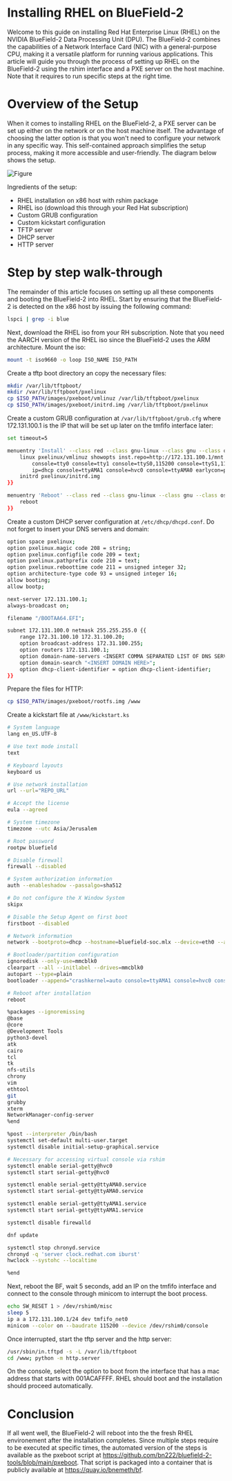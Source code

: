 # Installing RHEL on BlueField-2
Welcome to this guide on installing Red Hat Enterprise Linux (RHEL) on the NVIDIA BlueField-2 Data Processing Unit (DPU). The BlueField-2 combines the capabilities of a Network Interface Card (NIC) with a general-purpose CPU, making it a versatile platform for running various applications. This article will guide you through the process of setting up RHEL on the BlueField-2 using the rshim interface and a PXE server on the host machine. Note that it requires to run specific steps at the right time. 
# Overview of the Setup

When it comes to installing RHEL on the BlueField-2, a PXE server can be set up either on the network or on the host machine itself. The advantage of choosing the latter option is that you won't need to configure your network in any specific way. This self-contained approach simplifies the setup process, making it more accessible and user-friendly. The diagram below shows the setup.

![Figure](figure.png)

Ingredients of the setup:

- RHEL installation on x86 host with rshim package
- RHEL iso (download this through your Red Hat subscription)
- Custom GRUB configuration
- Custom kickstart configuration
- TFTP server
- DHCP server
- HTTP server

# Step by step walk-through

The remainder of this article focuses on setting up all these components and booting the BlueField-2 into RHEL. Start by ensuring that the BlueField-2 is detected on the x86 host by issuing the following command:

```bash
lspci | grep -i blue
```

Next, download the RHEL iso from your RH subscription. Note that you need the AARCH version of the RHEL iso since the BlueField-2 uses the ARM architecture. Mount the iso:


```bash
mount -t iso9660 -o loop ISO_NAME ISO_PATH
```

Create a tftp boot directory an copy the necessary files:

```bash
mkdir /var/lib/tftpboot/
mkdir /var/lib/tftpboot/pxelinux
cp $ISO_PATH/images/pxeboot/vmlinuz /var/lib/tftpboot/pxelinux
cp $ISO_PATH/images/pxeboot/initrd.img /var/lib/tftpboot/pxelinux
```

Create a custom GRUB configuration at `/var/lib/tftpboot/grub.cfg` where 172.131.100.1 is the IP that will be set up later on the tmfifo interface later:

```bash
set timeout=5

menuentry 'Install' --class red --class gnu-linux --class gnu --class os {{
    linux pxelinux/vmlinuz showopts inst.repo=http://172.131.100.1/mnt inst.ks=http://172.131.100.1/kickstart.ks \
        console=tty0 console=tty1 console=ttyS0,115200 console=ttyS1,115200 \
        ip=dhcp console=ttyAMA1 console=hvc0 console=ttyAMA0 earlycon=pl011,0x01000000
    initrd pxelinux/initrd.img 
}}

menuentry 'Reboot' --class red --class gnu-linux --class gnu --class os {{
    reboot
}}
```

Create a custom DHCP server configuration at `/etc/dhcp/dhcpd.conf`. Do not forget to insert your DNS servers and domain:


```bash
option space pxelinux;
option pxelinux.magic code 208 = string;
option pxelinux.configfile code 209 = text;
option pxelinux.pathprefix code 210 = text;
option pxelinux.reboottime code 211 = unsigned integer 32;
option architecture-type code 93 = unsigned integer 16;
allow booting;
allow bootp;

next-server 172.131.100.1;
always-broadcast on;

filename "/BOOTAA64.EFI";

subnet 172.131.100.0 netmask 255.255.255.0 {{
    range 172.31.100.10 172.31.100.20;
    option broadcast-address 172.31.100.255;
    option routers 172.131.100.1;
    option domain-name-servers <INSERT COMMA SEPARATED LIST OF DNS SERVERS HERE>;
    option domain-search "<INSERT DOMAIN HERE>";
    option dhcp-client-identifier = option dhcp-client-identifier;
}}
```


Prepare the files for HTTP:

```bash
cp $ISO_PATH/images/pxeboot/rootfs.img /www
```

Create a kickstart file at `/www/kickstart.ks`

```bash
# System language
lang en_US.UTF-8

# Use text mode install
text

# Keyboard layouts
keyboard us

# Use network installation
url --url="REPO_URL"

# Accept the license
eula --agreed

# System timezone
timezone --utc Asia/Jerusalem

# Root password
rootpw bluefield

# Disable firewall
firewall --disabled

# System authorization information
auth --enableshadow --passalgo=sha512

# Do not configure the X Window System
skipx

# Disable the Setup Agent on first boot
firstboot --disabled

# Network information
network --bootproto=dhcp --hostname=bluefield-soc.mlx --device=eth0 --activate

# Bootloader/partition configuration
ignoredisk --only-use=mmcblk0
clearpart --all --initlabel --drives=mmcblk0
autopart --type=plain
bootloader --append="crashkernel=auto console=ttyAMA1 console=hvc0 console=ttyAMA0 earlycon=pl011,0x01000000 earlycon=pl011,0x01800000" --location=mbr --boot-drive=mmcblk0

# Reboot after installation
reboot

%packages --ignoremissing
@base
@core
@Development Tools
python3-devel
atk
cairo
tcl
tk
nfs-utils
chrony
vim
ethtool
git
grubby
xterm
NetworkManager-config-server
%end

%post --interpreter /bin/bash
systemctl set-default multi-user.target
systemctl disable initial-setup-graphical.service

# Necessary for accessing virtual console via rshim
systemctl enable serial-getty@hvc0
systemctl start serial-getty@hvc0

systemctl enable serial-getty@ttyAMA0.service
systemctl start serial-getty@ttyAMA0.service

systemctl enable serial-getty@ttyAMA1.service
systemctl start serial-getty@ttyAMA1.service

systemctl disable firewalld

dnf update

systemctl stop chronyd.service
chronyd -q 'server clock.redhat.com iburst'
hwclock --systohc --localtime

%end
```

Next, reboot the BF, wait 5 seconds, add an IP on the tmfifo interface and connect to the console through minicom to interrupt the boot process. 


```bash
echo SW_RESET 1 > /dev/rshim0/misc
sleep 5
ip a a 172.131.100.1/24 dev tmfifo_net0
minicom --color on --baudrate 115200 --device /dev/rshim0/console
```

Once interrupted, start the tftp server and the http server:


```bash
/usr/sbin/in.tftpd -s -L /var/lib/tftpboot
cd /www; python -m http.server 
```

On the console, select the option to boot from the interface that has a mac address that starts with 001ACAFFFF. RHEL should boot and the installation should proceed automatically.

# Conclusion
If all went well, the BlueField-2 will reboot into the the fresh RHEL environement after the installation completes. Since multiple steps require to be executed at specific times, the automated version of the steps is available as the pxeboot script at https://github.com/bn222/bluefield-2-tools/blob/main/pxeboot. That script is packaged into a container that is publicly available at https://quay.io/bnemeth/bf.
